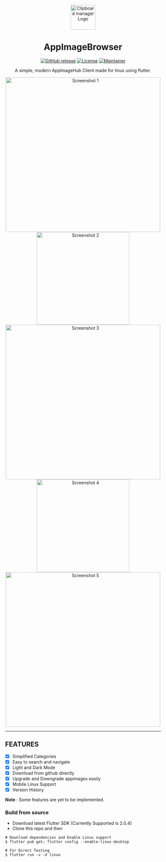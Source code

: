 <p align="center"><a href="#appimagebrowser"><img src="https://appimage.github.io/img/logo3.svg" height=80px alt="Clipboard manager Logo"/></a></p>
<h1 align="center">AppImageBrowser</h1>
<p align="center">
<a href="https://github.com/prateekmedia/appimagebrowser/releases"><img alt="GitHub release" src="https://img.shields.io/github/v/release/prateekmedia/appimagebrowser?color=blueviolet"/></a> <a href="LICENSE"><img alt="License" src="https://img.shields.io/github/license/prateekmedia/appimagebrowser?color=blueviolet"/></a> <a href="https://github.com/prateekmedia"><img alt="Maintainer" src="https://img.shields.io/badge/Maintainer-prateekmedia-blueviolet"/></a>
</p>

<p align="center">A simple, modern AppImageHub Client made for linux using flutter.</p>

<p align="center"><img width=500 src="https://raw.githubusercontent.com/prateekmedia/appimagebrowser/main/assets/screenshot/01.png" alt="Screenshot 1"/> <img width=300  src="https://raw.githubusercontent.com/prateekmedia/appimagebrowser/main/assets/screenshot/04.png" alt="Screenshot 2"/> <img width=500 src="https://raw.githubusercontent.com/prateekmedia/appimagebrowser/main/assets/screenshot/02.png" alt="Screenshot 3"/>  <img  width=300 src="https://raw.githubusercontent.com/prateekmedia/appimagebrowser/main/assets/screenshot/05.png" alt="Screenshot 4"/> <img width=500 src="https://raw.githubusercontent.com/prateekmedia/appimagebrowser/main/assets/screenshot/03.png" alt="Screenshot 5"/></p>

---

## FEATURES
- [x] Simplified Categories
- [x] Easy to search and navigate
- [x] Light and Dark Mode
- [x] Download from github directly
- [x] Upgrade and Downgrade appimages easily
- [x] Mobile Linux Support
- [x] Version History

**Note** : Some features are yet to be implemented.

### Build from source

- Download latest Flutter SDK (Currently Supported is 2.0.4)
- Clone this repo and then 

```
# Download dependencies and Enable Linux support
$ flutter pub get; flutter config --enable-linux-desktop

# For Direct Testing
$ flutter run -v -d linux
```
